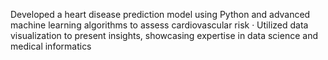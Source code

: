 Developed a heart disease prediction model using Python and advanced machine learning algorithms to assess
cardiovascular risk
· Utilized data visualization to present insights, showcasing expertise in data science and medical informatics
